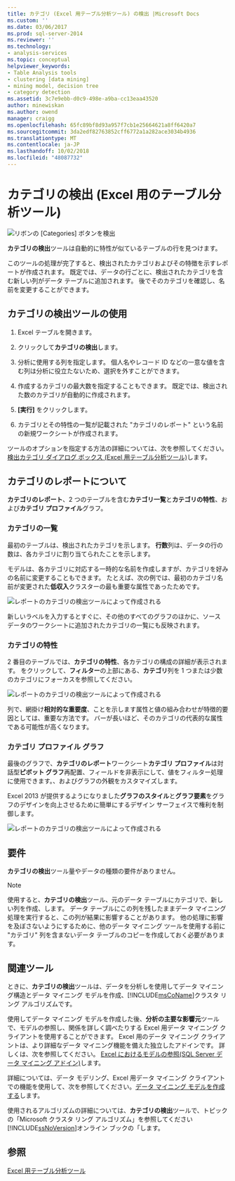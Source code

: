 ```yaml
---
title: カテゴリ (Excel 用テーブル分析ツール) の検出 |Microsoft Docs
ms.custom: ''
ms.date: 03/06/2017
ms.prod: sql-server-2014
ms.reviewer: ''
ms.technology:
- analysis-services
ms.topic: conceptual
helpviewer_keywords:
- Table Analysis tools
- clustering [data mining]
- mining model, decision tree
- category detection
ms.assetid: 3c7e9ebb-d0c9-498e-a9ba-cc13eaa43520
author: minewiskan
ms.author: owend
manager: craigg
ms.openlocfilehash: 65fc89bf8d93a957f7cb1e25664621a8ff6420a7
ms.sourcegitcommit: 3da2edf82763852cff6772a1a282ace3034b4936
ms.translationtype: MT
ms.contentlocale: ja-JP
ms.lasthandoff: 10/02/2018
ms.locfileid: "48087732"
---
```

# <a name="detect-categories-table-analysis-tools-for-excel"></a>カテゴリの検出 (Excel 用のテーブル分析ツール)
  ![リボンの [Categories] ボタンを検出](media/tat-detectcat.gif "でリボン カテゴリの検出 ボタン")  
  
 **カテゴリの検出**ツールは自動的に特性が似ているテーブルの行を見つけます。  
  
 このツールの処理が完了すると、検出されたカテゴリおよびその特徴を示すレポートが作成されます。 既定では、データの行ごとに、検出されたカテゴリを含む新しい列がデータ テーブルに追加されます。 後でそのカテゴリを確認し、名前を変更することができます。  
  
## <a name="using-the-detect-categories-tool"></a>カテゴリの検出ツールの使用  
  
1.  Excel テーブルを開きます。  
  
2.  クリックして**カテゴリの検出**します。  
  
3.  分析に使用する列を指定します。 個人名やレコード ID などの一意な値を含む列は分析に役立たないため、選択を外すことができます。  
  
4.  作成するカテゴリの最大数を指定することもできます。 既定では、検出された数のカテゴリが自動的に作成されます。  
  
5.  **[実行]** をクリックします。  
  
6.  カテゴリとその特性の一覧が記載された "カテゴリのレポート" という名前の新規ワークシートが作成されます。  
  
 ツールのオプションを指定する方法の詳細については、次を参照してください。[検出カテゴリ ダイアログ ボックス (Excel 用テーブル分析ツール)](detect-categories-table-analysis-tools-for-excel.md)します。  
  
## <a name="understanding-the-categories-report"></a>カテゴリのレポートについて  
 **カテゴリのレポート**、2 つのテーブルを含む**カテゴリ一覧**と**カテゴリの特性**、および**カテゴリ プロファイル**グラフ。  
  
### <a name="category-list"></a>カテゴリの一覧  
 最初のテーブルは、検出されたカテゴリを示します。 **行数**列は、データの行の数は、各カテゴリに割り当てられたことを示します。  
  
 モデルは、各カテゴリに対応する一時的な名前を作成しますが、カテゴリを好みの名前に変更することもできます。 たとえば、次の例では、最初のカテゴリ名前が変更された**低収入**クラスターの最も重要な属性であったためです。  
  
 ![レポートのカテゴリの検出ツールによって作成される](media/dm13-tat-detectcat-report1.gif "カテゴリの検出ツールによって作成されたレポート")  
  
 新しいラベルを入力するとすぐに、その他のすべてのグラフのほかに、ソース データのワークシートに追加されたカテゴリの一覧にも反映されます。  
  
### <a name="category-characteristics"></a>カテゴリの特性  
 2 番目のテーブルでは、**カテゴリの特性**、各カテゴリの構成の詳細が表示されます。 をクリックして、**フィルター**の上部にある、**カテゴリ**列を 1 つまたは少数のカテゴリにフォーカスを参照してください。  
  
 ![レポートのカテゴリの検出ツールによって作成される](media/dm13-tat-detectcat-report2.gif "カテゴリの検出ツールによって作成されたレポート")  
  
 列で、網掛け**相対的な重要度**、ことを示します属性と値の組み合わせが特徴的要因としては、重要な方法です。 バーが長いほど、そのカテゴリの代表的な属性である可能性が高くなります。  
  
### <a name="categories-profile-chart"></a>カテゴリ プロファイル グラフ  
 最後のグラフで、**カテゴリのレポート**ワークシート**カテゴリ プロファイル**は対話型**ピボット グラフ**再配置、フィールドを非表示にして、値をフィルター処理に使用できます。、およびグラフの外観をカスタマイズします。  
  
 Excel 2013 が提供するようになりました**グラフのスタイル**と**グラフ要素**をグラフのデザインを向上させるために簡単にするデザイン サーフェイスで権利を制御します。  
  
 ![レポートのカテゴリの検出ツールによって作成される](media/dm13-tat-detectcat-report3.gif "カテゴリの検出ツールによって作成されたレポート")  
  
## <a name="requirements"></a>要件  
 **カテゴリの検出**ツール量やデータの種類の要件がありません。  
  
> [!NOTE]  
>  使用すると、**カテゴリの検出**ツール、元のデータ テーブルにカテゴリで、新しい列を作成、します。 データ テーブルにこの列を残したままデータ マイニング処理を実行すると、この列が結果に影響することがあります。 他の処理に影響を及ぼさないようにするために、他のデータ マイニング ツールを使用する前に "カテゴリ" 列を含まないデータ テーブルのコピーを作成しておく必要があります。  
  
## <a name="related-tools"></a>関連ツール  
 ときに、**カテゴリの検出**ツールは、データを分析しを使用してデータ マイニング構造とデータ マイニング モデルを作成、[!INCLUDE[msCoName](../includes/msconame-md.md)]クラスタ リング アルゴリズムです。  
  
 使用してデータ マイニング モデルを作成した後、**分析の主要な影響元**ツールで、モデルの参照し、関係を詳しく調べたりする Excel 用データ マイニング クライアントを使用することができます。 Excel 用のデータ マイニング クライアントは、より詳細なデータ マイニング機能を備えた独立したアドインです。 詳しくは、次を参照してください。 [Excel におけるモデルの参照&#40;SQL Server データ マイニング アドイン&#41;](browsing-models-in-excel-sql-server-data-mining-add-ins.md)します。  
  
 詳細については、データ モデリング、Excel 用データ マイニング クライアントでの機能を使用して、次を参照してください。[データ マイニング モデルを作成する](creating-a-data-mining-model.md)します。  
  
 使用されるアルゴリズムの詳細については、**カテゴリの検出**ツールで、トピックの「Microsoft クラスタ リング アルゴリズム」を参照してください[!INCLUDE[ssNoVersion](../includes/ssnoversion-md.md)]オンライン ブックの「します。  
  
## <a name="see-also"></a>参照  
 [Excel 用テーブル分析ツール](table-analysis-tools-for-excel.md)  
  
  
